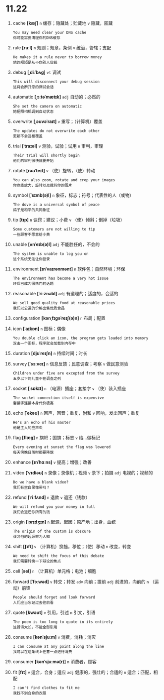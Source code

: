 # 11.22

1. cache **[kæʃ]** `n` 缓存；隐藏处；贮藏地 `v` 隐藏，匿藏

   ```
   You may need clear your DNS cache
   你可能需要清理你的DNS缓存
   ```

2. rule **[ruːl]** `n` 规则；规章，条例 `v` 统治，管辖；支配

   ```
   He makes it a rule never to borrow money
   他的规矩是从不向别人借钱
   ```

3. debug **[ˌdiːˈbʌɡ]** `vt` 调试

   ```
   This will disconnect your debug session
   这将会断开您的调试会话
   ```

4. automatic **[ˌɔːtəˈmætɪk]** `adj` 自动的；必然的

   ```
   She set the camera on automatic
   她把照相机调到自动状态
   ```

5. overwrite **[ˌəʊvəˈraɪt]** `v` 重写；（计算机）覆盖

   ```
   The updates do not overwrite each other
   更新不会互相覆盖
   ```

6. trial **[ˈtraɪəl]** `v` 测验，试验；试用 `n` 审判，审理

   ```
   Their trial will shortly begin
   他们的审判很快就要开始
   ```

7. rotate **[rəʊˈteɪt]** `v` （使）旋转，（使）转动

   ```
   You can also zoom, rotate and crop your images
   你也能放大，旋转以及裁剪你的图片
   ```

8. symbol **[ˈsɪmb(ə)l]** `n` 象征，标志；符号；代表性的人（或物）

   ```
   The dove is a universal symbol of peace
   鸽子是和平的共同象征
   ```

9. tip **[tɪp]** `n` 诀窍；建议；小费 `v` （使）倾斜；倒掉（垃圾）

   ```
   Some customers are not willing to tip
   一些顾客不愿意给小费
   ```

10. unable **[ʌnˈeɪb(ə)l]** `adj` 不能胜任的，不会的

    ```
    The system is unable to log you on
    这个系统无法让你登录
    ```

11. environment **[ɪnˈvaɪrənmənt]** `n` 软件包；自然环境；环保

    ```
    The environment has become a very hot issue
    环保已成为很热门的话题
    ```

12. reasonable **[ˈriːznəbl]** `adj` 有道理的；适度的，合适的

    ```
    We sell good quality food at reasonable prices
    我们以公道的价格出售优质食品
    ```

13. configuration **[kənˌfɪɡəˈreɪʃ(ə)n]** `n` 布局；配置

14. icon **[ˈaɪkɒn]** `n` 图标；偶像

    ```
    You double click an icon, the program gets loaded into memory
    双击一个图标，程序就会加载到内存中
    ```

15. duration **[djuˈreɪʃn]** `n` 持续时间；时长

16. survey **[ˈsɜːveɪ]** `n` 信息反馈；民意调查；考察 `v` 做民意测验

    ```
    Children under five are excepted from the survey
    五岁以下的儿童不在调查之列
    ```

17. socket **[ˈsɒkɪt]** `n` （电源）插座；套接字 `v` （使）装入插座

    ```
    The socket connection itself is expensive
    套接字连接本身代价极高
    ```

18. echo **[ˈekəʊ]** `n` 回声，回音；重复，附和 `v` 回响，发出回声；重复

    ```
    He's an echo of his master
    他是主人的应声虫
    ```

19. flag **[flæɡ]** `n` 旗帜；国旗；标志 `v` 给...做标记

    ```
    Every evening at sunset the flag was lowered
    每天傍晚日落时都要降旗
    ```

20. enhance **[ɪnˈhɑːns]** `v` 提高；增强；改善

21. video **[ˈvɪdiəʊ]** `n` 录像；录像机；视频 `v` 录下；拍摄 `adj` 电视的；视频的

    ```
    Do we have a blank video?
    我们有空白录像带吗？
    ```

22. refund **[ˈriːfʌnd]** `n` 退款 `v` 退还（钱款）

    ```
    We will refund you your money in full
    我们会退还你所有的钱
    ```

23. origin **[ˈɒrɪdʒɪn]** `n` 起源，起因；原产地；出身，血统

    ```
    The origin of the custom is obscure
    该习俗的起源鲜为人知
    ```

24. shift **[ʃɪft]** `v` （计算机）换挡，移位；（使）移动 `n` 改变，转变

    ```
    We need to shift the focus of this debate
    我们需要转换一下辩论的焦点
    ```

25. cell **[sel]** `n` （计算机）单元格；电池；细胞

26. forward **[ˈfɔːwəd]** `v` 转交；转发 `adv` 向前；提前 `adj` 前进的，向前的 `n` （运动）前锋

    ```
    People should forget and look forward
    人们应当忘记过去往前看
    ```

27. quote **[kwəʊt]** `v` 引用，引述 `n` 引文，引语

    ```
    The poem is too long to quote in its entirely
    这首诗太长，不能全部引用
    ```

28. consume **[kənˈsjuːm]** `v` 消费，消耗；消灭

    ```
    I can consume at any point along the line
    我可以在这条线上任意一点进行消费
    ```

29. consumer **[kənˈsjuːmə(r)]** `n` 消费者，顾客

30. fit **[fɪt]** `v` 适合，合身；适应 `adj` 健康的，强壮的；合适的 `n` 适合；匹配，相配

    ```
    I can't find clothes to fit me
    我找不到合身的衣服
    ```
